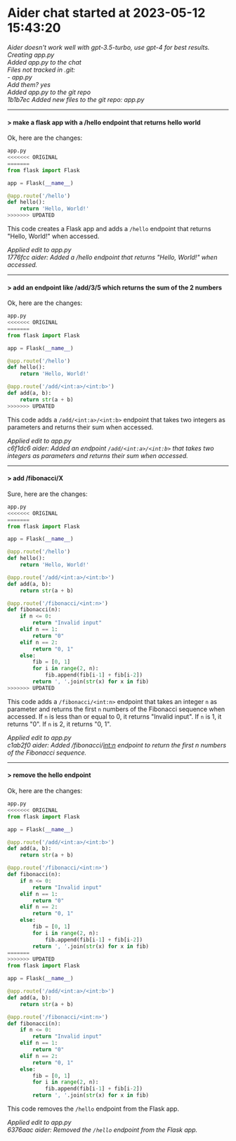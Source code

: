 
# Aider chat started at 2023-05-12 15:43:20

_Aider doesn't work well with gpt-3.5-turbo, use gpt-4 for best results._  
_Creating app.py_  
_Added app.py to the chat_  
_Files not tracked in .git:_  
_- app.py_  
_Add them? yes_  
_Added app.py to the git repo_  
_1b1b7ec Added new files to the git repo: app.py_  

---
#### >  make a flask app with a /hello endpoint that returns hello world  

Ok, here are the changes:

```python
app.py
<<<<<<< ORIGINAL
=======
from flask import Flask

app = Flask(__name__)

@app.route('/hello')
def hello():
    return 'Hello, World!'
>>>>>>> UPDATED
```

This code creates a Flask app and adds a `/hello` endpoint that returns "Hello, World!" when accessed.

_Applied edit to app.py_  
_1776fcc aider: Added a /hello endpoint that returns "Hello, World!" when accessed._  

---
#### >  add an endpoint like /add/3/5 which returns the sum of the 2 numbers  

Ok, here are the changes:

```python
app.py
<<<<<<< ORIGINAL
=======
from flask import Flask

app = Flask(__name__)

@app.route('/hello')
def hello():
    return 'Hello, World!'

@app.route('/add/<int:a>/<int:b>')
def add(a, b):
    return str(a + b)
>>>>>>> UPDATED
```

This code adds a `/add/<int:a>/<int:b>` endpoint that takes two integers as parameters and returns their sum when accessed.

_Applied edit to app.py_  
_c6f1dc6 aider: Added an endpoint `/add/<int:a>/<int:b>` that takes two integers as parameters and returns their sum when accessed._  

---
#### >  add /fibonacci/X  

Sure, here are the changes:

```python
app.py
<<<<<<< ORIGINAL
=======
from flask import Flask

app = Flask(__name__)

@app.route('/hello')
def hello():
    return 'Hello, World!'

@app.route('/add/<int:a>/<int:b>')
def add(a, b):
    return str(a + b)

@app.route('/fibonacci/<int:n>')
def fibonacci(n):
    if n <= 0:
        return "Invalid input"
    elif n == 1:
        return "0"
    elif n == 2:
        return "0, 1"
    else:
        fib = [0, 1]
        for i in range(2, n):
            fib.append(fib[i-1] + fib[i-2])
        return ', '.join(str(x) for x in fib)
>>>>>>> UPDATED
```

This code adds a `/fibonacci/<int:n>` endpoint that takes an integer `n` as parameter and returns the first `n` numbers of the Fibonacci sequence when accessed. If `n` is less than or equal to 0, it returns "Invalid input". If `n` is 1, it returns "0". If `n` is 2, it returns "0, 1".

_Applied edit to app.py_  
_c1ab2f0 aider: Added /fibonacci/<int:n> endpoint to return the first n numbers of the Fibonacci sequence._  

---
#### >  remove the hello endpoint  

Ok, here are the changes:

```python
app.py
<<<<<<< ORIGINAL
from flask import Flask

app = Flask(__name__)

@app.route('/add/<int:a>/<int:b>')
def add(a, b):
    return str(a + b)

@app.route('/fibonacci/<int:n>')
def fibonacci(n):
    if n <= 0:
        return "Invalid input"
    elif n == 1:
        return "0"
    elif n == 2:
        return "0, 1"
    else:
        fib = [0, 1]
        for i in range(2, n):
            fib.append(fib[i-1] + fib[i-2])
        return ', '.join(str(x) for x in fib)
=======
>>>>>>> UPDATED
from flask import Flask

app = Flask(__name__)

@app.route('/add/<int:a>/<int:b>')
def add(a, b):
    return str(a + b)

@app.route('/fibonacci/<int:n>')
def fibonacci(n):
    if n <= 0:
        return "Invalid input"
    elif n == 1:
        return "0"
    elif n == 2:
        return "0, 1"
    else:
        fib = [0, 1]
        for i in range(2, n):
            fib.append(fib[i-1] + fib[i-2])
        return ', '.join(str(x) for x in fib)
```

This code removes the `/hello` endpoint from the Flask app.

_Applied edit to app.py_  
_6376aac aider: Removed the `/hello` endpoint from the Flask app._  
